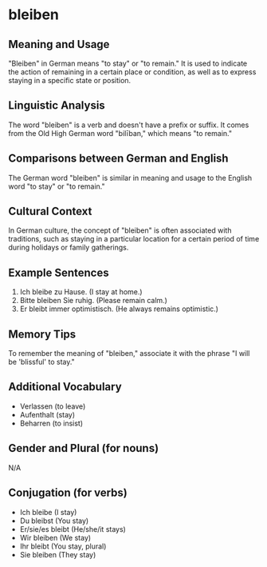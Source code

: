 # bleiben
## Meaning and Usage
"Bleiben" in German means "to stay" or "to remain." It is used to indicate the action of remaining in a certain place or condition, as well as to express staying in a specific state or position.

## Linguistic Analysis
The word "bleiben" is a verb and doesn't have a prefix or suffix. It comes from the Old High German word "bilīban," which means "to remain."

## Comparisons between German and English
The German word "bleiben" is similar in meaning and usage to the English word "to stay" or "to remain."

## Cultural Context
In German culture, the concept of "bleiben" is often associated with traditions, such as staying in a particular location for a certain period of time during holidays or family gatherings.

## Example Sentences
1. Ich bleibe zu Hause. (I stay at home.)
2. Bitte bleiben Sie ruhig. (Please remain calm.)
3. Er bleibt immer optimistisch. (He always remains optimistic.)

## Memory Tips
To remember the meaning of "bleiben," associate it with the phrase "I will be 'blissful' to stay."

## Additional Vocabulary
- Verlassen (to leave)
- Aufenthalt (stay)
- Beharren (to insist)

## Gender and Plural (for nouns)
N/A

## Conjugation (for verbs)
- Ich bleibe (I stay)
- Du bleibst (You stay)
- Er/sie/es bleibt (He/she/it stays)
- Wir bleiben (We stay)
- Ihr bleibt (You stay, plural)
- Sie bleiben (They stay)